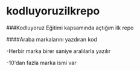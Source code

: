 
# kodluyoruzilkrepo

###Kodluyoruz Eğitimi kapsamında açtığım ilk repo

####Araba markalarını yazdıran kod

-Herbir marka birer saniye aralılarla yazılır

-10'dan fazla marka ismi var



